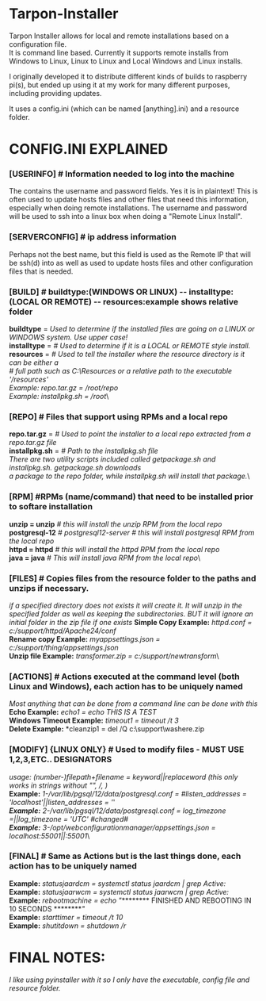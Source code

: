 # Tarpon-Installer
Tarpon Installer allows for local and remote installations based on a configuration file.  
It is command line based. Currently it supports remote installs from Windows to Linux, 
Linux to Linux and Local Windows and Linux installs.

I originally developed it to distribute different kinds of builds to raspberry pi(s), but
ended up using it at my work for many different purposes, including providing updates.

It uses a config.ini (which can be named [anything].ini) and a resource folder.

# CONFIG.INI EXPLAINED
### [USERINFO] # Information needed to log into the machine
The contains the username and password fields.  Yes it is in plaintext!  This is often
used to update hosts files and other files that need this information, especially when
doing remote installations.  The username and password will be used to ssh into a linux
box when doing a "Remote Linux Install".

### [SERVERCONFIG] # ip address information
Perhaps not the best name, but this field is used as the Remote IP that will be ssh(d) into
as well as used to update hosts files and other configuration files that is needed.

### [BUILD] # buildtype:(WINDOWS OR LINUX) -- installtype:(LOCAL OR REMOTE) -- resources:example shows relative folder
**buildtype** = *Used to determine if the installed files are going on a LINUX or WINDOWS system.  Use upper case!*\
**installtype** =	*# Used to determine if it is a LOCAL or REMOTE style install.*\
**resources** = *# Used to tell the installer where the resource directory is it can be either a*\
   *# full path such as C:\Resources or a relative path to the executable '/resources'*\
  *Example: repo.tar.gz = /root/repo*\
  *Example: installpkg.sh = /root*\

### [REPO] # Files that support using RPMs and a local repo
**repo.tar.gz** =		*# Used to point the installer to a local repo extracted from a repo.tar.gz file*\
**installpkg.sh** =	*# Path to the installpkg.sh file*\
*There are two utility scripts included called getpackage.sh and installpkg.sh.  getpackage.sh downloads*\
*a package to the repo folder, while installpkg.sh will install that package.*\

### [RPM] #RPMs (name/command) that need to be installed prior to softare installation
**unzip = unzip**	*# this will install the unzip RPM from the local repo*\
**postgresql-12**	*# postgresql12-server # this will install postgresql RPM from the local repo*\
**httpd = httpd**	*# this will install the httpd RPM from the local repo*\
**java = java**	*# This will install java RPM from the local repo*\

### [FILES] # Copies files from the resource folder to the paths and unzips if necessary.
*if a specified directory does not exists it will create it.  It will unzip in the specified folder*
*as well as keeping the subdirectories.  BUT it will ignore an initial folder in the zip file if one exists*
**Simple Copy Example:** *httpd.conf = c:/support/httpd/Apache24/conf*\
**Rename copy Example:** *myappsettings.json = c:/support/thing/appsettings.json*\
**Unzip file Example:** *transformer.zip = c:/support/newtransform*\

### [ACTIONS] # Actions executed at the command level (both Linux and Windows), each action has to be uniquely named
*Most anything that can be done from a command line can be done with this*\
**Echo Example:** *echo1 = echo THIS IS A TEST*\
**Windows Timeout Example:** *timeout1 = timeout /t 3*\
**Delete Example:** *cleanzip1 = del /Q c:\support\washere.zip

### [MODIFY] {LINUX ONLY} # Used to modify files - MUST USE 1,2,3,ETC.. DESIGNATORS
*usage: (number-)filepath+filename = keyword||replaceword (this only works in strings without "", /, \)*\
**Example:** *1-/var/lib/pgsql/12/data/postgresql.conf = #listen_addresses = 'localhost'||listen_addresses = '*'*\
**Example:** *2-/var/lib/pgsql/12/data/postgresql.conf = log_timezone =||log_timezone = 'UTC' #changed#*\
**Example:** *3-/opt/webconfigurationmanager/appsettings.json = localhost:55001||*:55001*\

### [FINAL] # Same as Actions but is the last things done, each action has to be uniquely named
**Example:** *statusjaardcm = systemctl status jaardcm | grep Active:*\
**Example:** *statusjaarwcm = systemctl status jaarwcm | grep Active:*\
**Example:** *rebootmachine = echo "********* FINISHED AND REBOOTING IN 10 SECONDS *********"*\
**Example:** *starttimer = timeout /t 10*\
**Example:** *shutitdown = shutdown /r*

# FINAL NOTES:
*I like using pyinstaller with it so I only have the executable, config file and resource folder.*